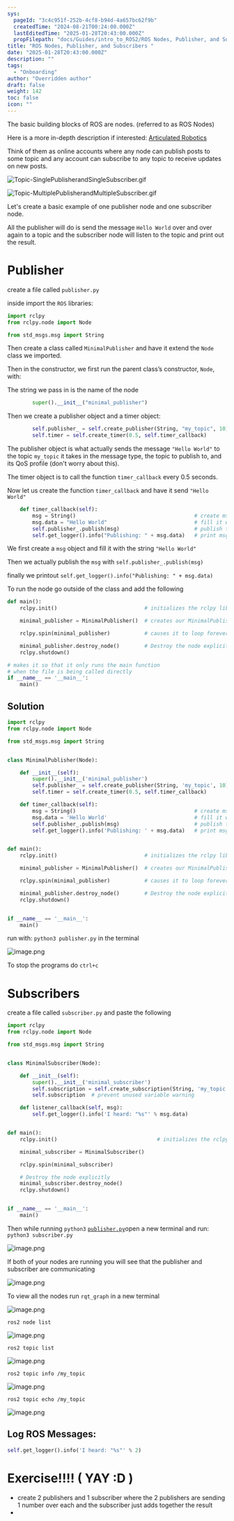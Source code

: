 ```yaml
---
sys:
  pageId: "3c4c951f-252b-4cf8-b94d-4a657bc62f9b"
  createdTime: "2024-08-21T00:24:00.000Z"
  lastEditedTime: "2025-01-28T20:43:00.000Z"
  propFilepath: "docs/Guides/intro_to_ROS2/ROS Nodes, Publisher, and Subscribers .md"
title: "ROS Nodes, Publisher, and Subscribers "
date: "2025-01-28T20:43:00.000Z"
description: ""
tags:
  - "Onboarding"
author: "Overridden author"
draft: false
weight: 142
toc: false
icon: ""
---
```


The basic building blocks of ROS are nodes. (referred to as ROS Nodes)

Here is a more in-depth description if interested: [Articulated Robotics](https://articulatedrobotics.xyz/tutorials/ready-for-ros/ros-overview#2-nodes)

Think of them as online accounts where any node can publish posts to some topic and any account can subscribe to any topic to receive updates on new posts.

![Topic-SinglePublisherandSingleSubscriber.gif](https://docs.ros.org/en/humble/_images/Topic-SinglePublisherandSingleSubscriber.gif)

![Topic-MultiplePublisherandMultipleSubscriber.gif](https://docs.ros.org/en/humble/_images/Topic-MultiplePublisherandMultipleSubscriber.gif)

Let's create a basic example of one publisher node and one subscriber node.

All the publisher will do is send the message `Hello World` over and over again to a topic and the subscriber node will listen to the topic and print out the result.

# Publisher

create a file called `publisher.py` 

inside import the `ROS` libraries:

```python
import rclpy
from rclpy.node import Node

from std_msgs.msg import String
```

Then create a class called `MinimalPublisher` and have it extend the `Node` class we imported.

Then in the constructor, we first run the parent class’s constructor, `Node`, with:

The string we pass in is the name of the node

```python
        super().__init__("minimal_publisher")
```

Then we create a publisher object and a timer object:

```python
        self.publisher_ = self.create_publisher(String, "my_topic", 10)
        self.timer = self.create_timer(0.5, self.timer_callback)
```

The publisher object is what actually sends the message `"Hello World"` to the topic `my_topic` it takes in the message type, the topic to publish to, and its QoS profile (don't worry about this).

The timer object is to call the function `timer_callback` every 0.5 seconds.

Now let us create the function `timer_callback` and have it send `"Hello World"`

```python
    def timer_callback(self):
        msg = String()                                      # create msg object
        msg.data = "Hello World"                            # fill it with data
        self.publisher_.publish(msg)                        # publish the message
        self.get_logger().info("Publishing: " + msg.data)   # print msg
```

We first create a `msg` object and fill it with the string `"Hello World"`

Then we actually publish the `msg` with `self.publisher_.publish(msg)`

finally we printout `self.get_logger().info("Publishing: " + msg.data)`

To run the node go outside of the class and add the following

```python
def main():
    rclpy.init()                            # initializes the rclpy library

    minimal_publisher = MinimalPublisher()  # creates our MinimalPublisher object

    rclpy.spin(minimal_publisher)           # causes it to loop forever

    minimal_publisher.destroy_node()        # Destroy the node explicitly
    rclpy.shutdown()

# makes it so that it only runs the main function
# when the file is being called directly
if __name__ == '__main__': 
    main()
```

## Solution

```python
import rclpy
from rclpy.node import Node

from std_msgs.msg import String


class MinimalPublisher(Node):

    def __init__(self):
        super().__init__('minimal_publisher')
        self.publisher_ = self.create_publisher(String, 'my_topic', 10)
        self.timer = self.create_timer(0.5, self.timer_callback)

    def timer_callback(self):
        msg = String()                                      # create msg object
        msg.data = 'Hello World'                            # fill it with data
        self.publisher_.publish(msg)                        # publish the message
        self.get_logger().info('Publishing: ' + msg.data)   # print msg


def main():
    rclpy.init()                            # initializes the rclpy library

    minimal_publisher = MinimalPublisher()  # creates our MinimalPublisher object

    rclpy.spin(minimal_publisher)           # causes it to loop forever

    minimal_publisher.destroy_node()        # Destroy the node explicitly
    rclpy.shutdown()


if __name__ == '__main__':
    main()
```

run with: `python3 publisher.py` in the terminal

![image.png](https://prod-files-secure.s3.us-west-2.amazonaws.com/d518164a-d88e-44d1-a4ee-3adb3bd8bce0/9214accb-ad5b-44f1-a31c-b3167c59138b/image.png?X-Amz-Algorithm=AWS4-HMAC-SHA256&X-Amz-Content-Sha256=UNSIGNED-PAYLOAD&X-Amz-Credential=ASIAZI2LB4662TCJWHPF%2F20250524%2Fus-west-2%2Fs3%2Faws4_request&X-Amz-Date=20250524T181023Z&X-Amz-Expires=3600&X-Amz-Security-Token=IQoJb3JpZ2luX2VjEFIaCXVzLXdlc3QtMiJHMEUCIQDkND72LJ2yjo90tm7QiZe%2By9zuMIsI7%2B0t%2BbpFoc9LmwIgJWi4OXWyZHEEU62PJ7qkInaBoZnAEdQBMZdUVvrW7oAq%2FwMIGxAAGgw2Mzc0MjMxODM4MDUiDM%2B3W1uLUCHGdH3szyrcA3tNId2ex5IeUF5em3DTZwghQIhLRUBJNLIrcdvqZEvh8G2m%2FADpyFZ4oVJYlOCTK7XELG%2FocN7EGZNZbY3k3HyOmqeNIyhwpEM1Fcyi%2BqspRmWRxTXA%2F5PhOiD0Cx9h7ula1sK%2F1OKYtHrGnQgwO2XZL%2F9H4ylbX2hc8UjdjHrpxX8kbzUSiGyRcsYVa80859aXFUz9xZusLMuSM9pTLhppKgNXFHgoxxBGt%2BWh4O0t0htjIswUX6xTPwXeqWGYGrUFnaF3wQ%2FEmce4VaI8dZTuVBZiyV7nIsTyjy1OkTO3p4aq8jX%2F4KJw3pil%2BRoJVWra7X6waykEfvgdoLYxtBt9VEDYvFXwAN0VBjRdnvHNjR%2FjjgC%2Bh9o2ZqlPKxevnJb7%2FtflORVWgcTaL0v06QLk3wwdKZqmbsrJBRuXlMLJyb1QE%2BzoC6wK26Wp32Fp0uRO3OPVXHyKG36Pj6R0xAr0jTUbnjkNL7%2BSXKvKGchl1dQSyBLoG46%2BzY7NQTeIxEqfsVvNcUgtyMb7lhJyzEbB3HJhagbuBr4wfvEsglp%2BpDS36NtB1p10CRbVmAmyUGesk6XFkZ7ZvsJZxw5OFKdSR8evN%2FKztNvRWUONnhQAGSM1taTe4LzqE3M1MJeWyMEGOqUBqlpki6Vwr3UQ0fmYRCpdHaclpagb%2Bes4Je7nfRRxYGJazn8wUos4Yoe0i4UH7W7WLaxnmL5%2F66vjEYTYRO8TDhHvEXTYBmftQbB4txl6nj8heedu0fUexzAB9ZsAdYZJ9qzl%2FAKtOgBEe0lu%2FU2lIoLGH1VmjsGwGhqnYB8zoX3T9rKkyPJ11dPFrsh4zWkh5fBtj9P8Nv%2FBwENg0L59OM2KVjpM&X-Amz-Signature=8c8cabd8f33d1164fca8e2cf6b8fc7f40c84cb3314e5abf3039ed8670f84ff8e&X-Amz-SignedHeaders=host&x-id=GetObject)

To stop the programs do `ctrl+c`

# Subscribers

create a file called `subscriber.py` and paste the following

```python
import rclpy
from rclpy.node import Node

from std_msgs.msg import String


class MinimalSubscriber(Node):

    def __init__(self):
        super().__init__('minimal_subscriber')
        self.subscription = self.create_subscription(String, 'my_topic', self.listener_callback, 10)
        self.subscription  # prevent unused variable warning

    def listener_callback(self, msg):
        self.get_logger().info('I heard: "%s"' % msg.data)


def main():
    rclpy.init()                                # initializes the rclpy library

    minimal_subscriber = MinimalSubscriber()

    rclpy.spin(minimal_subscriber)

    # Destroy the node explicitly
    minimal_subscriber.destroy_node()
    rclpy.shutdown()


if __name__ == '__main__':
    main()
```

Then while running `python3` [`publisher.py`](http://publisher.py/)open a new terminal and run: `python3 subscriber.py` 

![image.png](https://prod-files-secure.s3.us-west-2.amazonaws.com/d518164a-d88e-44d1-a4ee-3adb3bd8bce0/611fccf2-c738-4dbd-94e9-98f209092866/image.png?X-Amz-Algorithm=AWS4-HMAC-SHA256&X-Amz-Content-Sha256=UNSIGNED-PAYLOAD&X-Amz-Credential=ASIAZI2LB4662TCJWHPF%2F20250524%2Fus-west-2%2Fs3%2Faws4_request&X-Amz-Date=20250524T181023Z&X-Amz-Expires=3600&X-Amz-Security-Token=IQoJb3JpZ2luX2VjEFIaCXVzLXdlc3QtMiJHMEUCIQDkND72LJ2yjo90tm7QiZe%2By9zuMIsI7%2B0t%2BbpFoc9LmwIgJWi4OXWyZHEEU62PJ7qkInaBoZnAEdQBMZdUVvrW7oAq%2FwMIGxAAGgw2Mzc0MjMxODM4MDUiDM%2B3W1uLUCHGdH3szyrcA3tNId2ex5IeUF5em3DTZwghQIhLRUBJNLIrcdvqZEvh8G2m%2FADpyFZ4oVJYlOCTK7XELG%2FocN7EGZNZbY3k3HyOmqeNIyhwpEM1Fcyi%2BqspRmWRxTXA%2F5PhOiD0Cx9h7ula1sK%2F1OKYtHrGnQgwO2XZL%2F9H4ylbX2hc8UjdjHrpxX8kbzUSiGyRcsYVa80859aXFUz9xZusLMuSM9pTLhppKgNXFHgoxxBGt%2BWh4O0t0htjIswUX6xTPwXeqWGYGrUFnaF3wQ%2FEmce4VaI8dZTuVBZiyV7nIsTyjy1OkTO3p4aq8jX%2F4KJw3pil%2BRoJVWra7X6waykEfvgdoLYxtBt9VEDYvFXwAN0VBjRdnvHNjR%2FjjgC%2Bh9o2ZqlPKxevnJb7%2FtflORVWgcTaL0v06QLk3wwdKZqmbsrJBRuXlMLJyb1QE%2BzoC6wK26Wp32Fp0uRO3OPVXHyKG36Pj6R0xAr0jTUbnjkNL7%2BSXKvKGchl1dQSyBLoG46%2BzY7NQTeIxEqfsVvNcUgtyMb7lhJyzEbB3HJhagbuBr4wfvEsglp%2BpDS36NtB1p10CRbVmAmyUGesk6XFkZ7ZvsJZxw5OFKdSR8evN%2FKztNvRWUONnhQAGSM1taTe4LzqE3M1MJeWyMEGOqUBqlpki6Vwr3UQ0fmYRCpdHaclpagb%2Bes4Je7nfRRxYGJazn8wUos4Yoe0i4UH7W7WLaxnmL5%2F66vjEYTYRO8TDhHvEXTYBmftQbB4txl6nj8heedu0fUexzAB9ZsAdYZJ9qzl%2FAKtOgBEe0lu%2FU2lIoLGH1VmjsGwGhqnYB8zoX3T9rKkyPJ11dPFrsh4zWkh5fBtj9P8Nv%2FBwENg0L59OM2KVjpM&X-Amz-Signature=820f3cd0252444a9d83d2f4ad3ac5cf8f58b32f1953837db37e67ba40af9f965&X-Amz-SignedHeaders=host&x-id=GetObject)

If both of your nodes are running you will see that the publisher and subscriber are communicating

![image.png](https://prod-files-secure.s3.us-west-2.amazonaws.com/d518164a-d88e-44d1-a4ee-3adb3bd8bce0/eea428b5-1cf0-43bb-a30b-81cbaf6c5c78/image.png?X-Amz-Algorithm=AWS4-HMAC-SHA256&X-Amz-Content-Sha256=UNSIGNED-PAYLOAD&X-Amz-Credential=ASIAZI2LB4662TCJWHPF%2F20250524%2Fus-west-2%2Fs3%2Faws4_request&X-Amz-Date=20250524T181023Z&X-Amz-Expires=3600&X-Amz-Security-Token=IQoJb3JpZ2luX2VjEFIaCXVzLXdlc3QtMiJHMEUCIQDkND72LJ2yjo90tm7QiZe%2By9zuMIsI7%2B0t%2BbpFoc9LmwIgJWi4OXWyZHEEU62PJ7qkInaBoZnAEdQBMZdUVvrW7oAq%2FwMIGxAAGgw2Mzc0MjMxODM4MDUiDM%2B3W1uLUCHGdH3szyrcA3tNId2ex5IeUF5em3DTZwghQIhLRUBJNLIrcdvqZEvh8G2m%2FADpyFZ4oVJYlOCTK7XELG%2FocN7EGZNZbY3k3HyOmqeNIyhwpEM1Fcyi%2BqspRmWRxTXA%2F5PhOiD0Cx9h7ula1sK%2F1OKYtHrGnQgwO2XZL%2F9H4ylbX2hc8UjdjHrpxX8kbzUSiGyRcsYVa80859aXFUz9xZusLMuSM9pTLhppKgNXFHgoxxBGt%2BWh4O0t0htjIswUX6xTPwXeqWGYGrUFnaF3wQ%2FEmce4VaI8dZTuVBZiyV7nIsTyjy1OkTO3p4aq8jX%2F4KJw3pil%2BRoJVWra7X6waykEfvgdoLYxtBt9VEDYvFXwAN0VBjRdnvHNjR%2FjjgC%2Bh9o2ZqlPKxevnJb7%2FtflORVWgcTaL0v06QLk3wwdKZqmbsrJBRuXlMLJyb1QE%2BzoC6wK26Wp32Fp0uRO3OPVXHyKG36Pj6R0xAr0jTUbnjkNL7%2BSXKvKGchl1dQSyBLoG46%2BzY7NQTeIxEqfsVvNcUgtyMb7lhJyzEbB3HJhagbuBr4wfvEsglp%2BpDS36NtB1p10CRbVmAmyUGesk6XFkZ7ZvsJZxw5OFKdSR8evN%2FKztNvRWUONnhQAGSM1taTe4LzqE3M1MJeWyMEGOqUBqlpki6Vwr3UQ0fmYRCpdHaclpagb%2Bes4Je7nfRRxYGJazn8wUos4Yoe0i4UH7W7WLaxnmL5%2F66vjEYTYRO8TDhHvEXTYBmftQbB4txl6nj8heedu0fUexzAB9ZsAdYZJ9qzl%2FAKtOgBEe0lu%2FU2lIoLGH1VmjsGwGhqnYB8zoX3T9rKkyPJ11dPFrsh4zWkh5fBtj9P8Nv%2FBwENg0L59OM2KVjpM&X-Amz-Signature=1d74ff139bf377d5c7825a61904c7024884b88e6e53036c9de51030e21e68292&X-Amz-SignedHeaders=host&x-id=GetObject)

To view all the nodes run `rqt_graph` in a new terminal

![image.png](https://prod-files-secure.s3.us-west-2.amazonaws.com/d518164a-d88e-44d1-a4ee-3adb3bd8bce0/1d98e964-4318-4d62-b5c4-8c8f78368598/image.png?X-Amz-Algorithm=AWS4-HMAC-SHA256&X-Amz-Content-Sha256=UNSIGNED-PAYLOAD&X-Amz-Credential=ASIAZI2LB4662TCJWHPF%2F20250524%2Fus-west-2%2Fs3%2Faws4_request&X-Amz-Date=20250524T181023Z&X-Amz-Expires=3600&X-Amz-Security-Token=IQoJb3JpZ2luX2VjEFIaCXVzLXdlc3QtMiJHMEUCIQDkND72LJ2yjo90tm7QiZe%2By9zuMIsI7%2B0t%2BbpFoc9LmwIgJWi4OXWyZHEEU62PJ7qkInaBoZnAEdQBMZdUVvrW7oAq%2FwMIGxAAGgw2Mzc0MjMxODM4MDUiDM%2B3W1uLUCHGdH3szyrcA3tNId2ex5IeUF5em3DTZwghQIhLRUBJNLIrcdvqZEvh8G2m%2FADpyFZ4oVJYlOCTK7XELG%2FocN7EGZNZbY3k3HyOmqeNIyhwpEM1Fcyi%2BqspRmWRxTXA%2F5PhOiD0Cx9h7ula1sK%2F1OKYtHrGnQgwO2XZL%2F9H4ylbX2hc8UjdjHrpxX8kbzUSiGyRcsYVa80859aXFUz9xZusLMuSM9pTLhppKgNXFHgoxxBGt%2BWh4O0t0htjIswUX6xTPwXeqWGYGrUFnaF3wQ%2FEmce4VaI8dZTuVBZiyV7nIsTyjy1OkTO3p4aq8jX%2F4KJw3pil%2BRoJVWra7X6waykEfvgdoLYxtBt9VEDYvFXwAN0VBjRdnvHNjR%2FjjgC%2Bh9o2ZqlPKxevnJb7%2FtflORVWgcTaL0v06QLk3wwdKZqmbsrJBRuXlMLJyb1QE%2BzoC6wK26Wp32Fp0uRO3OPVXHyKG36Pj6R0xAr0jTUbnjkNL7%2BSXKvKGchl1dQSyBLoG46%2BzY7NQTeIxEqfsVvNcUgtyMb7lhJyzEbB3HJhagbuBr4wfvEsglp%2BpDS36NtB1p10CRbVmAmyUGesk6XFkZ7ZvsJZxw5OFKdSR8evN%2FKztNvRWUONnhQAGSM1taTe4LzqE3M1MJeWyMEGOqUBqlpki6Vwr3UQ0fmYRCpdHaclpagb%2Bes4Je7nfRRxYGJazn8wUos4Yoe0i4UH7W7WLaxnmL5%2F66vjEYTYRO8TDhHvEXTYBmftQbB4txl6nj8heedu0fUexzAB9ZsAdYZJ9qzl%2FAKtOgBEe0lu%2FU2lIoLGH1VmjsGwGhqnYB8zoX3T9rKkyPJ11dPFrsh4zWkh5fBtj9P8Nv%2FBwENg0L59OM2KVjpM&X-Amz-Signature=a20b34d345860889f5e66ccace87252785c6573f119538c64fdcf99d8889244d&X-Amz-SignedHeaders=host&x-id=GetObject)

`ros2 node list`

![image.png](https://prod-files-secure.s3.us-west-2.amazonaws.com/d518164a-d88e-44d1-a4ee-3adb3bd8bce0/680ac8cf-e6d9-4164-9ece-5b9a6fccffee/image.png?X-Amz-Algorithm=AWS4-HMAC-SHA256&X-Amz-Content-Sha256=UNSIGNED-PAYLOAD&X-Amz-Credential=ASIAZI2LB4662TCJWHPF%2F20250524%2Fus-west-2%2Fs3%2Faws4_request&X-Amz-Date=20250524T181023Z&X-Amz-Expires=3600&X-Amz-Security-Token=IQoJb3JpZ2luX2VjEFIaCXVzLXdlc3QtMiJHMEUCIQDkND72LJ2yjo90tm7QiZe%2By9zuMIsI7%2B0t%2BbpFoc9LmwIgJWi4OXWyZHEEU62PJ7qkInaBoZnAEdQBMZdUVvrW7oAq%2FwMIGxAAGgw2Mzc0MjMxODM4MDUiDM%2B3W1uLUCHGdH3szyrcA3tNId2ex5IeUF5em3DTZwghQIhLRUBJNLIrcdvqZEvh8G2m%2FADpyFZ4oVJYlOCTK7XELG%2FocN7EGZNZbY3k3HyOmqeNIyhwpEM1Fcyi%2BqspRmWRxTXA%2F5PhOiD0Cx9h7ula1sK%2F1OKYtHrGnQgwO2XZL%2F9H4ylbX2hc8UjdjHrpxX8kbzUSiGyRcsYVa80859aXFUz9xZusLMuSM9pTLhppKgNXFHgoxxBGt%2BWh4O0t0htjIswUX6xTPwXeqWGYGrUFnaF3wQ%2FEmce4VaI8dZTuVBZiyV7nIsTyjy1OkTO3p4aq8jX%2F4KJw3pil%2BRoJVWra7X6waykEfvgdoLYxtBt9VEDYvFXwAN0VBjRdnvHNjR%2FjjgC%2Bh9o2ZqlPKxevnJb7%2FtflORVWgcTaL0v06QLk3wwdKZqmbsrJBRuXlMLJyb1QE%2BzoC6wK26Wp32Fp0uRO3OPVXHyKG36Pj6R0xAr0jTUbnjkNL7%2BSXKvKGchl1dQSyBLoG46%2BzY7NQTeIxEqfsVvNcUgtyMb7lhJyzEbB3HJhagbuBr4wfvEsglp%2BpDS36NtB1p10CRbVmAmyUGesk6XFkZ7ZvsJZxw5OFKdSR8evN%2FKztNvRWUONnhQAGSM1taTe4LzqE3M1MJeWyMEGOqUBqlpki6Vwr3UQ0fmYRCpdHaclpagb%2Bes4Je7nfRRxYGJazn8wUos4Yoe0i4UH7W7WLaxnmL5%2F66vjEYTYRO8TDhHvEXTYBmftQbB4txl6nj8heedu0fUexzAB9ZsAdYZJ9qzl%2FAKtOgBEe0lu%2FU2lIoLGH1VmjsGwGhqnYB8zoX3T9rKkyPJ11dPFrsh4zWkh5fBtj9P8Nv%2FBwENg0L59OM2KVjpM&X-Amz-Signature=d65e3ef68fb10117447b84d1922a872545f972b4e2d4c1c4bcdcf5a3d0f7473d&X-Amz-SignedHeaders=host&x-id=GetObject)

`ros2 topic list`

![image.png](https://prod-files-secure.s3.us-west-2.amazonaws.com/d518164a-d88e-44d1-a4ee-3adb3bd8bce0/eee2ebe1-27ef-4a4a-96fb-2ca54126fb29/image.png?X-Amz-Algorithm=AWS4-HMAC-SHA256&X-Amz-Content-Sha256=UNSIGNED-PAYLOAD&X-Amz-Credential=ASIAZI2LB4662TCJWHPF%2F20250524%2Fus-west-2%2Fs3%2Faws4_request&X-Amz-Date=20250524T181023Z&X-Amz-Expires=3600&X-Amz-Security-Token=IQoJb3JpZ2luX2VjEFIaCXVzLXdlc3QtMiJHMEUCIQDkND72LJ2yjo90tm7QiZe%2By9zuMIsI7%2B0t%2BbpFoc9LmwIgJWi4OXWyZHEEU62PJ7qkInaBoZnAEdQBMZdUVvrW7oAq%2FwMIGxAAGgw2Mzc0MjMxODM4MDUiDM%2B3W1uLUCHGdH3szyrcA3tNId2ex5IeUF5em3DTZwghQIhLRUBJNLIrcdvqZEvh8G2m%2FADpyFZ4oVJYlOCTK7XELG%2FocN7EGZNZbY3k3HyOmqeNIyhwpEM1Fcyi%2BqspRmWRxTXA%2F5PhOiD0Cx9h7ula1sK%2F1OKYtHrGnQgwO2XZL%2F9H4ylbX2hc8UjdjHrpxX8kbzUSiGyRcsYVa80859aXFUz9xZusLMuSM9pTLhppKgNXFHgoxxBGt%2BWh4O0t0htjIswUX6xTPwXeqWGYGrUFnaF3wQ%2FEmce4VaI8dZTuVBZiyV7nIsTyjy1OkTO3p4aq8jX%2F4KJw3pil%2BRoJVWra7X6waykEfvgdoLYxtBt9VEDYvFXwAN0VBjRdnvHNjR%2FjjgC%2Bh9o2ZqlPKxevnJb7%2FtflORVWgcTaL0v06QLk3wwdKZqmbsrJBRuXlMLJyb1QE%2BzoC6wK26Wp32Fp0uRO3OPVXHyKG36Pj6R0xAr0jTUbnjkNL7%2BSXKvKGchl1dQSyBLoG46%2BzY7NQTeIxEqfsVvNcUgtyMb7lhJyzEbB3HJhagbuBr4wfvEsglp%2BpDS36NtB1p10CRbVmAmyUGesk6XFkZ7ZvsJZxw5OFKdSR8evN%2FKztNvRWUONnhQAGSM1taTe4LzqE3M1MJeWyMEGOqUBqlpki6Vwr3UQ0fmYRCpdHaclpagb%2Bes4Je7nfRRxYGJazn8wUos4Yoe0i4UH7W7WLaxnmL5%2F66vjEYTYRO8TDhHvEXTYBmftQbB4txl6nj8heedu0fUexzAB9ZsAdYZJ9qzl%2FAKtOgBEe0lu%2FU2lIoLGH1VmjsGwGhqnYB8zoX3T9rKkyPJ11dPFrsh4zWkh5fBtj9P8Nv%2FBwENg0L59OM2KVjpM&X-Amz-Signature=2fdb322f04c077a20787bc192807c9effacead60adf3a5a3f9e6f2b743eeb07d&X-Amz-SignedHeaders=host&x-id=GetObject)

`ros2 topic info /my_topic`

![image.png](https://prod-files-secure.s3.us-west-2.amazonaws.com/d518164a-d88e-44d1-a4ee-3adb3bd8bce0/6288ef12-cb9e-406f-b9eb-65feed3a9011/image.png?X-Amz-Algorithm=AWS4-HMAC-SHA256&X-Amz-Content-Sha256=UNSIGNED-PAYLOAD&X-Amz-Credential=ASIAZI2LB4662TCJWHPF%2F20250524%2Fus-west-2%2Fs3%2Faws4_request&X-Amz-Date=20250524T181023Z&X-Amz-Expires=3600&X-Amz-Security-Token=IQoJb3JpZ2luX2VjEFIaCXVzLXdlc3QtMiJHMEUCIQDkND72LJ2yjo90tm7QiZe%2By9zuMIsI7%2B0t%2BbpFoc9LmwIgJWi4OXWyZHEEU62PJ7qkInaBoZnAEdQBMZdUVvrW7oAq%2FwMIGxAAGgw2Mzc0MjMxODM4MDUiDM%2B3W1uLUCHGdH3szyrcA3tNId2ex5IeUF5em3DTZwghQIhLRUBJNLIrcdvqZEvh8G2m%2FADpyFZ4oVJYlOCTK7XELG%2FocN7EGZNZbY3k3HyOmqeNIyhwpEM1Fcyi%2BqspRmWRxTXA%2F5PhOiD0Cx9h7ula1sK%2F1OKYtHrGnQgwO2XZL%2F9H4ylbX2hc8UjdjHrpxX8kbzUSiGyRcsYVa80859aXFUz9xZusLMuSM9pTLhppKgNXFHgoxxBGt%2BWh4O0t0htjIswUX6xTPwXeqWGYGrUFnaF3wQ%2FEmce4VaI8dZTuVBZiyV7nIsTyjy1OkTO3p4aq8jX%2F4KJw3pil%2BRoJVWra7X6waykEfvgdoLYxtBt9VEDYvFXwAN0VBjRdnvHNjR%2FjjgC%2Bh9o2ZqlPKxevnJb7%2FtflORVWgcTaL0v06QLk3wwdKZqmbsrJBRuXlMLJyb1QE%2BzoC6wK26Wp32Fp0uRO3OPVXHyKG36Pj6R0xAr0jTUbnjkNL7%2BSXKvKGchl1dQSyBLoG46%2BzY7NQTeIxEqfsVvNcUgtyMb7lhJyzEbB3HJhagbuBr4wfvEsglp%2BpDS36NtB1p10CRbVmAmyUGesk6XFkZ7ZvsJZxw5OFKdSR8evN%2FKztNvRWUONnhQAGSM1taTe4LzqE3M1MJeWyMEGOqUBqlpki6Vwr3UQ0fmYRCpdHaclpagb%2Bes4Je7nfRRxYGJazn8wUos4Yoe0i4UH7W7WLaxnmL5%2F66vjEYTYRO8TDhHvEXTYBmftQbB4txl6nj8heedu0fUexzAB9ZsAdYZJ9qzl%2FAKtOgBEe0lu%2FU2lIoLGH1VmjsGwGhqnYB8zoX3T9rKkyPJ11dPFrsh4zWkh5fBtj9P8Nv%2FBwENg0L59OM2KVjpM&X-Amz-Signature=ee3682298dfef3e9ff570a2213e78d16fff5700a942f1d6b20b6e105c41cfe18&X-Amz-SignedHeaders=host&x-id=GetObject)

`ros2 topic echo /my_topic`

![image.png](https://prod-files-secure.s3.us-west-2.amazonaws.com/d518164a-d88e-44d1-a4ee-3adb3bd8bce0/0a6fcb4d-422d-4a6c-a803-749ef4adf2c6/image.png?X-Amz-Algorithm=AWS4-HMAC-SHA256&X-Amz-Content-Sha256=UNSIGNED-PAYLOAD&X-Amz-Credential=ASIAZI2LB4662TCJWHPF%2F20250524%2Fus-west-2%2Fs3%2Faws4_request&X-Amz-Date=20250524T181023Z&X-Amz-Expires=3600&X-Amz-Security-Token=IQoJb3JpZ2luX2VjEFIaCXVzLXdlc3QtMiJHMEUCIQDkND72LJ2yjo90tm7QiZe%2By9zuMIsI7%2B0t%2BbpFoc9LmwIgJWi4OXWyZHEEU62PJ7qkInaBoZnAEdQBMZdUVvrW7oAq%2FwMIGxAAGgw2Mzc0MjMxODM4MDUiDM%2B3W1uLUCHGdH3szyrcA3tNId2ex5IeUF5em3DTZwghQIhLRUBJNLIrcdvqZEvh8G2m%2FADpyFZ4oVJYlOCTK7XELG%2FocN7EGZNZbY3k3HyOmqeNIyhwpEM1Fcyi%2BqspRmWRxTXA%2F5PhOiD0Cx9h7ula1sK%2F1OKYtHrGnQgwO2XZL%2F9H4ylbX2hc8UjdjHrpxX8kbzUSiGyRcsYVa80859aXFUz9xZusLMuSM9pTLhppKgNXFHgoxxBGt%2BWh4O0t0htjIswUX6xTPwXeqWGYGrUFnaF3wQ%2FEmce4VaI8dZTuVBZiyV7nIsTyjy1OkTO3p4aq8jX%2F4KJw3pil%2BRoJVWra7X6waykEfvgdoLYxtBt9VEDYvFXwAN0VBjRdnvHNjR%2FjjgC%2Bh9o2ZqlPKxevnJb7%2FtflORVWgcTaL0v06QLk3wwdKZqmbsrJBRuXlMLJyb1QE%2BzoC6wK26Wp32Fp0uRO3OPVXHyKG36Pj6R0xAr0jTUbnjkNL7%2BSXKvKGchl1dQSyBLoG46%2BzY7NQTeIxEqfsVvNcUgtyMb7lhJyzEbB3HJhagbuBr4wfvEsglp%2BpDS36NtB1p10CRbVmAmyUGesk6XFkZ7ZvsJZxw5OFKdSR8evN%2FKztNvRWUONnhQAGSM1taTe4LzqE3M1MJeWyMEGOqUBqlpki6Vwr3UQ0fmYRCpdHaclpagb%2Bes4Je7nfRRxYGJazn8wUos4Yoe0i4UH7W7WLaxnmL5%2F66vjEYTYRO8TDhHvEXTYBmftQbB4txl6nj8heedu0fUexzAB9ZsAdYZJ9qzl%2FAKtOgBEe0lu%2FU2lIoLGH1VmjsGwGhqnYB8zoX3T9rKkyPJ11dPFrsh4zWkh5fBtj9P8Nv%2FBwENg0L59OM2KVjpM&X-Amz-Signature=c89f6210983ca442140d8fdab74b20b749789f55f804fca3bf932eb4ebf1874b&X-Amz-SignedHeaders=host&x-id=GetObject)

## Log ROS Messages:

```python
self.get_logger().info('I heard: "%s"' % 2)
```

# Exercise!!!! ( YAY :D )

- create 2 publishers and 1 subscriber where the 2 publishers are sending 1 number over each and the subscriber just adds together the result
- 

